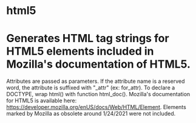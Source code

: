 # html5

# Generates HTML tag strings for HTML5 elements included in Mozilla's documentation of HTML5. 
Attributes are passed as parameters. If the attribute name is a reserved word, the attribute is suffixed with "_attr" (ex: for_attr).
To declare a DOCTYPE, wrap html() with function html_doc().
Mozilla's documentation for HTML5 is available here: <https://developer.mozilla.org/enUS/docs/Web/HTML/Element>.
Elements marked by Mozilla as obsolete around 1/24/2021 were not included.

